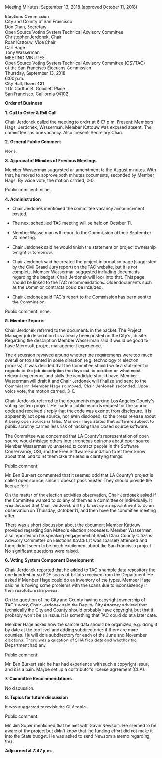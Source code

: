 Meeting Minutes: September 13, 2018 (approved October 11, 2018)

<div id="meeting_header_right" class="headered">
Elections Commission<br>
City and County of San Francisco<br>
Don Chan, Secretary<br>
</div>

<div class="headered">
Open Source Voting System Technical Advisory Committee<br>
Christopher Jerdonek, Chair<br>
Roan Kattouw, Vice Chair<br>
Carl Hage<br>
Tony Wasserman<br>
</div>

<div id="meeting_header_main" class="headered">
MEETING MINUTES<br>
Open Source Voting System Technical Advisory Committee (OSVTAC)<br>
of the San Francisco Elections Commission<br>
Thursday, September 13, 2018<br>
6:00 p.m.<br>
City Hall, Room 421<br>
1 Dr. Carlton B. Goodlett Place<br>
San Francisco, California 94102<br>
</div>

**Order of Business**


**1\. Call to Order & Roll Call**

Chair Jerdonek called the meeting to order at 6:07 p.m. Present: Members
Hage, Jerdonek, Wasserman. Member Kattouw was excused absent. The committee
has one vacancy. Also present: Secretary Chan.


**2\. General Public Comment**

None.


**3\. Approval of Minutes of Previous Meetings**

Member Wasserman suggested an amendment to the August minutes. With that, he
moved to approve both minutes documents, seconded by Member Hage. By voice
vote, the motion carried, 3-0.

Public comment: none.


**4\. Administration**

* Chair Jerdonek mentioned the committee vacancy announcement posted.

* The next scheduled TAC meeting will be held on October 11.

* Member Wasserman will report to the Commission at their September 20
  meeting.

* Chair Jerdonek said he would finish the statement on project ownership
  tonight or tomorrow.

* Chair Jerdonek said he created the project information page (suggested by
  the Civil Grand Jury report) on the TAC website, but it is not complete.
  Member Wasserman suggested including documents regarding the budget. Chair
  Jerdonek will look into that. This page should be linked to the TAC
  recommendations. Older documents such as the Dominion contracts could be
  included.

* Chair Jerdonek said TAC's report to the Commission has been sent to
  the Commission.

Public comment: none.


**5\. Member Reports**

Chair Jerdonek referred to the documents in the packet. The Project Manager
job description has already been posted on the City’s job site. Regarding the
description Member Wasserman said it would be good to have Microsoft project
management experience.

The discussion revolved around whether the requirements were too much overall
or too slanted in some direction (e.g. technology or election process). It
was decided that the Committee should write a statement in regards to the job
description that lays out its position on what most relevant experience and
skills the candidate should have. Member Wasserman will draft it and Chair
Jerdonek will finalize and send to the Commission. Member Hage so moved,
Chair Jerdonek seconded. Upon voice vote, the motion carried, 3-0.

Chair Jerdonek referred to the documents regarding Los Angeles County's
voting system project. He made a public records request for the source code
and received a reply that the code was exempt from disclosure. It is
apparently not open source, nor even disclosed, so the press release about it
being open source is false. Member Hage stated that software subject to
public scrutiny carries less risk of hacking than closed source software.

The Committee was concerned that LA County's representation of open source
would mislead others into erroneous opinions about open source. Member
Wasserman volunteered to contact people in the Software Conservancy, OSI, and
the Free Software Foundation to let them know about that, and to let them
take the lead in clarifying things.

Public comment:

Mr. Ben Burkert commented that it seemed odd that LA County’s project is
called open source, since it doesn’t pass muster. They should provide the
license for it.

On the matter of the election activities observation, Chair Jerdonek asked if
the Committee wanted to do any of them as a committee or individually. It was
decided that Chair Jerdonek will try to set up an appointment to do an
observation on Thursday, October 11, and then have the committee meeting
after.

There was a short discussion about the document Member Kattouw provided
regarding San Mateo's election processes. Member Wasserman also reported on
his speaking engagement at Santa Clara County Citizens Advisory Committee on
Elections (CACE). It was sparsely attended and there didn’t seem to be much
excitement about the San Francisco project. No significant questions were
raised.


**6\. Voting System Component Development**

Chair Jerdonek reported that he added to TAC's sample data repository the one
hundred or so PDF scans of ballots received from the Department. He asked if
Member Hage could do an inventory of the types. Member Hage said he is having
some problems with the scans due to inconsistency in their
resolution/sharpness.

On the question of the City and County having copyright ownership of TAC's
work, Chair Jerdonek said the Deputy City Attorney advised that technically
the City and County should probably have copyright, but that it probably
won't be an issue. It is something that TAC could do at a later date.

Member Hage asked how the sample data should be organized, e.g. doing it by
date at the top level and adding subdirectories if there are more counties.
He will do a subdirectory for each of the June and November elections. There
was a question of SHA files data and whether the Department had any.

Public comment:

Mr. Ben Burkert said he has had experience with such a copyright issue, and
it is a pain. Maybe set up a contributor’s license agreement (CLA).


**7\. Committee Recommendations**

No discussion.


**8\. Topics for future discussion**

It was suggested to revisit the CLA topic.

Public comment:

Mr. Jim Soper mentioned that he met with Gavin Newsom. He seemed to be aware
of the project but didn’t know that the funding effort did not make it into
the State budget. He was asked to send Newsom a memo regarding this.


**Adjourned at 7:47 p.m.**
